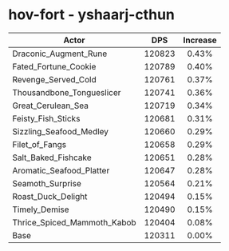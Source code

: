 # hov-fort - yshaarj-cthun
| Actor | DPS | Increase |
|---|:---:|:---:|
|Draconic_Augment_Rune|120823|0.43%|
|Fated_Fortune_Cookie|120789|0.40%|
|Revenge_Served_Cold|120761|0.37%|
|Thousandbone_Tongueslicer|120741|0.36%|
|Great_Cerulean_Sea|120719|0.34%|
|Feisty_Fish_Sticks|120681|0.31%|
|Sizzling_Seafood_Medley|120660|0.29%|
|Filet_of_Fangs|120658|0.29%|
|Salt_Baked_Fishcake|120651|0.28%|
|Aromatic_Seafood_Platter|120647|0.28%|
|Seamoth_Surprise|120564|0.21%|
|Roast_Duck_Delight|120494|0.15%|
|Timely_Demise|120490|0.15%|
|Thrice_Spiced_Mammoth_Kabob|120404|0.08%|
|Base|120311|0.00%|
